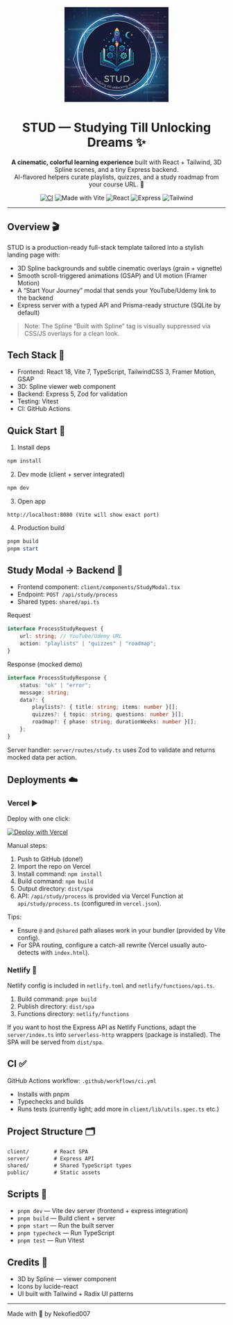 <div align="center">

<img src="./assets/stud-readme-logo.png" alt="STUD Logo" width="240" />

<h1>STUD — Studying Till Unlocking Dreams ✨</h1>

<p>
<strong>A cinematic, colorful learning experience</strong> built with React + Tailwind, 3D Spline scenes, and a tiny Express backend. <br/>
AI-flavored helpers curate playlists, quizzes, and a study roadmap from your course URL. 🚀
</p>

<p>
<a href="https://github.com/Nekofied007/STUD-Studying-Till-Unlocking-Dreams/actions"><img alt="CI" src="https://github.com/Nekofied007/STUD-Studying-Till-Unlocking-Dreams/actions/workflows/ci.yml/badge.svg" /></a>
<img alt="Made with Vite" src="https://img.shields.io/badge/Vite-7.x-646CFF?logo=vite&logoColor=white" />
<img alt="React" src="https://img.shields.io/badge/React-18-61DAFB?logo=react&logoColor=061c24" />
<img alt="Express" src="https://img.shields.io/badge/Express-5-black?logo=express&logoColor=white" />
<img alt="Tailwind" src="https://img.shields.io/badge/TailwindCSS-3-38BDF8?logo=tailwindcss&logoColor=white" />
</p>

</div>

---

## Overview 🎬

STUD is a production-ready full-stack template tailored into a stylish landing page with:
- 3D Spline backgrounds and subtle cinematic overlays (grain + vignette)
- Smooth scroll-triggered animations (GSAP) and UI motion (Framer Motion)
- A “Start Your Journey” modal that sends your YouTube/Udemy link to the backend
- Express server with a typed API and Prisma-ready structure (SQLite by default)

> Note: The Spline “Built with Spline” tag is visually suppressed via CSS/JS overlays for a clean look.

## Tech Stack 🧰

- Frontend: React 18, Vite 7, TypeScript, TailwindCSS 3, Framer Motion, GSAP
- 3D: Spline viewer web component
- Backend: Express 5, Zod for validation
- Testing: Vitest
- CI: GitHub Actions

## Quick Start 🏁

1) Install deps

```powershell
npm install
```

2) Dev mode (client + server integrated)

```powershell
npm dev
```

3) Open app

```text
http://localhost:8080 (Vite will show exact port)
```

4) Production build

```powershell
pnpm build
pnpm start
```

## Study Modal → Backend 🔗

- Frontend component: `client/components/StudyModal.tsx`
- Endpoint: `POST /api/study/process`
- Shared types: `shared/api.ts`

Request

```ts
interface ProcessStudyRequest {
	url: string; // YouTube/Udemy URL
	action: "playlists" | "quizzes" | "roadmap";
}
```

Response (mocked demo)

```ts
interface ProcessStudyResponse {
	status: "ok" | "error";
	message: string;
	data?: {
		playlists?: { title: string; items: number }[];
		quizzes?: { topic: string; questions: number }[];
		roadmap?: { phase: string; durationWeeks: number }[];
	};
}
```

Server handler: `server/routes/study.ts` uses Zod to validate and returns mocked data per action.

## Deployments ☁️

### Vercel ▶️

Deploy with one click:

<a href="https://vercel.com/new/clone?repository-url=https%3A%2F%2Fgithub.com%2FNekofied007%2FSTUD-Studying-Till-Unlocking-Dreams&project-name=stud&repository-name=STUD-Studying-Till-Unlocking-Dreams&build-command=pnpm%20build&install-command=pnpm%20install&output-directory=dist%2Fspa">
	<img src="https://vercel.com/button" alt="Deploy with Vercel" />
</a>

Manual steps:

1. Push to GitHub (done!)
2. Import the repo on Vercel
3. Install command: `npm install`
4. Build command: `npm build`
5. Output directory: `dist/spa`
6. API: `/api/study/process` is provided via Vercel Function at `api/study/process.ts` (configured in `vercel.json`).

Tips:
- Ensure `@` and `@shared` path aliases work in your bundler (provided by Vite config).
- For SPA routing, configure a catch-all rewrite (Vercel usually auto-detects with `index.html`).

### Netlify 🚀

Netlify config is included in `netlify.toml` and `netlify/functions/api.ts`.

1. Build command: `pnpm build`
2. Publish directory: `dist/spa`
3. Functions directory: `netlify/functions`

If you want to host the Express API as Netlify Functions, adapt the `server/index.ts` into `serverless-http` wrappers (package is installed). The SPA will be served from `dist/spa`.

## CI ✅

GitHub Actions workflow: `.github/workflows/ci.yml`
- Installs with pnpm
- Typechecks and builds
- Runs tests (currently light; add more in `client/lib/utils.spec.ts` etc.)

## Project Structure 🗂️

```
client/        # React SPA
server/        # Express API
shared/        # Shared TypeScript types
public/        # Static assets
```

## Scripts 📜

- `pnpm dev` — Vite dev server (frontend + express integration)
- `pnpm build` — Build client + server
- `pnpm start` — Run the built server
- `pnpm typecheck` — Run TypeScript
- `pnpm test` — Run Vitest

## Credits 💜

- 3D by Spline — viewer component
- Icons by lucide-react
- UI built with Tailwind + Radix UI patterns

---

Made with 💫 by Nekofied007
